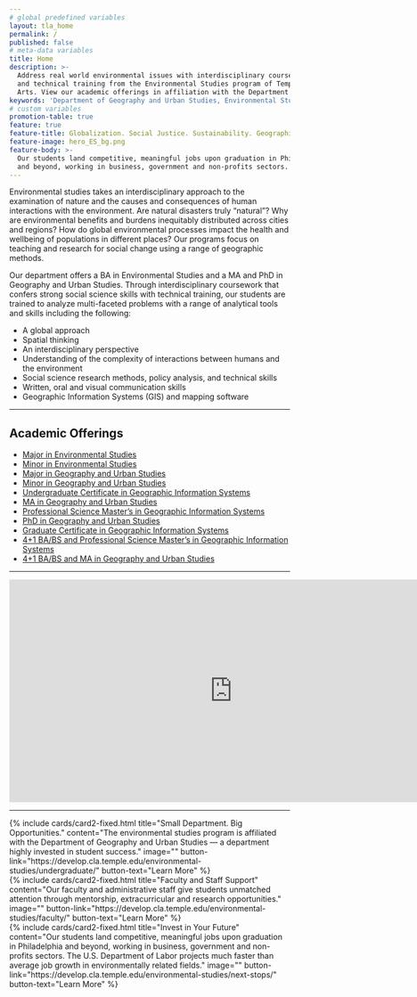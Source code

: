 ```yaml
---
# global predefined variables
layout: tla_home
permalink: /
published: false
# meta-data variables
title: Home
description: >-
  Address real world environmental issues with interdisciplinary coursework, strong research skills,
  and technical training from the Environmental Studies program of Temple University’s College of Liberal
  Arts. View our academic offerings in affiliation with the Department of Geography and Urban Studies.
keywords: 'Department of Geography and Urban Studies, Environmental Studies, academic offerings, Environmental Studies Program'
# custom variables
promotion-table: true
feature: true
feature-title: Globalization. Social Justice. Sustainability. Geographic Methods.
feature-image: hero_ES_bg.png
feature-body: >-
  Our students land competitive, meaningful jobs upon graduation in Philadelphia
  and beyond, working in business, government and non-profits sectors.
---
```

Environmental studies takes an interdisciplinary approach to the examination of nature and the causes and consequences of human interactions with the environment. Are natural disasters truly “natural”? Why are environmental benefits and burdens inequitably distributed across cities and regions? How do global environmental processes impact the health and wellbeing of populations in different places? Our programs focus on teaching and research for social change using a range of geographic methods.

Our department offers a BA in Environmental Studies and a MA and PhD in Geography and Urban Studies. Through interdisciplinary coursework that confers strong social science skills with technical training, our students are trained to analyze multi-faceted problems with a range of analytical tools and skills including the following:
- A global approach
- Spatial thinking
- An interdisciplinary perspective
- Understanding of the complexity of interactions between humans and the environment
- Social science research methods, policy analysis, and technical skills
- Written, oral and visual communication skills
- Geographic Information Systems (GIS) and mapping software

___

## Academic Offerings
- [Major in Environmental Studies](https://www.temple.edu/academics/degree-programs/environmental-studies-major-la-enst-ba)
- [Minor in Environmental Studies](https://www.temple.edu/academics/degree-programs/environmental-studies-major-la-enst-ba)
- [Major in Geography and Urban Studies](https://www.temple.edu/academics/degree-programs/geography-and-urban-studies-major-la-gus-ba)
- [Minor in Geography and Urban Studies](http://bulletin.temple.edu/undergraduate/liberal-arts/geography-urban-studies/minor-geography-urban-studies/)
- [Undergraduate Certificate in Geographic Information Systems](https://www.temple.edu/academics/degree-programs/geographic-information-systems-certificate-undergraduate-la-gis-cert)
- [MA in Geography and Urban Studies](https://www.temple.edu/academics/degree-programs/geography-and-urban-studies-ma-la-gus-ma)
- [Professional Science Master’s in Geographic Information Systems](https://www.temple.edu/academics/degree-programs/geographic-information-systems-psm-la-gis-psm)
- [PhD in Geography and Urban Studies](https://www.temple.edu/academics/degree-programs/geography-and-urban-studies-phd-la-gus-phd)
- [Graduate Certificate in Geographic Information Systems](https://www.temple.edu/academics/degree-programs/geographic-information-systems-certificate-graduate-la-gis-grad)
- [4+1 BA/BS and Professional Science Master’s in Geographic Information Systems](/environmental-studies/undergraduate#accelerated-degree-offerings-41)
- [4+1 BA/BS and MA in Geography and Urban Studies](/environmental-studies/undergraduate#accelerated-degree-offerings-41)

___

<div align="center" class="video-container"><iframe width="800" height="400" src="https://www.youtube.com/embed/ug_TJtS618A" frameborder="0" allow="autoplay; encrypted-media" allowfullscreen></iframe></div>

___

<div class="row row-wide">
  <div class="col m12 l4">{% include cards/card2-fixed.html
    title="Small Department. Big Opportunities."
    content="The environmental studies program is affiliated with the Department of Geography and Urban Studies — a department highly invested in student success."
    image=""
    button-link="https://develop.cla.temple.edu/environmental-studies/undergraduate/"
    button-text="Learn More" %}
  </div>
  <div class="row row-wide">
    <div class="col m12 l4">{% include cards/card2-fixed.html
      title="Faculty and Staff Support"
      content="Our faculty and administrative staff give students unmatched attention through mentorship, extracurricular and research opportunities."
      image=""
      button-link="https://develop.cla.temple.edu/environmental-studies/faculty/"
      button-text="Learn More" %}
    </div>
    <div class="row row-wide">
      <div class="col m12 l4">{% include cards/card2-fixed.html
        title="Invest in Your Future"
        content="Our students land competitive, meaningful jobs upon graduation in Philadelphia and beyond, working in business, government and non-profits sectors. The U.S. Department of Labor projects much faster than average job growth in environmentally related fields."
        image=""
        button-link="https://develop.cla.temple.edu/environmental-studies/next-stops/"
        button-text="Learn More" %}
      </div>
</div>
